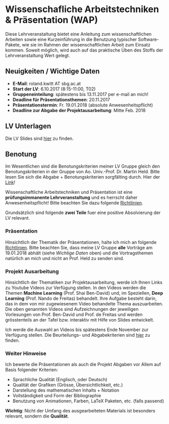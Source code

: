 # Wissenschafliche Arbeitstechniken & Präsentation (WAP)

Diese Lehrveranstaltung bietet eine Anleitung zum wissenschaftlichen Arbeiten
sowie eine Kurzeinführung in die Benutzung typischer Software-Pakete, wie sie
im Rahmen der wissenschaftlichen Arbeit zum Einsatz kommen. Soweit
möglich, wird auch auf das praktische Üben des Stoffs der Lehrveranstaltung
Wert gelegt.

## Neuigkeiten / Wichtige Daten

- **E-Mail**: roland.kwitt AT sbg.ac.at
- **Start der LV**: 6.10.2017 (8:15-11:00, T02)
- **Gruppeneinteilung**: spätestens bis 13.11.2017 per e-mail an mich!
- **Deadline für Präsentationsthemen**: 20.11.2017
- **Präsentationstermin**: Fr. 19.01.2018 (absolute Anwesenheitspflicht)
- **Deadline zur Abgabe der Projektausarbeitung**: Mitte Feb. 2018

## LV Unterlagen

Die LV Slides sind [hier](https://www.cosy.sbg.ac.at/~held/teaching/wiss_arbeiten/wiss_arbeiten.html) zu finden.

## Benotung

Im Wesentlichen sind die Benotungskriterien meiner LV Gruppe gleich den
Benotungskriterien in der Gruppe von Ao. Univ.-Prof. Dr. Martin Held.
Bitte lesen Sie sich die Abgabe + Benotungskriterien sorgfälting durch.
Hier der [Link](https://www.cosy.sbg.ac.at/~held/teaching/wiss_arbeiten/wiss_arbeiten.html)!

Wissenschaftliche Arbeitstechniken und Präsentation ist eine
**prüfungsimmanente Lehrveranstaltung** und es herrscht daher Anwesenheitspflicht!
Bitte beachten Sie dazu
folgende [Richtlinien](https://www.cosy.sbg.ac.at/~held/teaching/wiss_arbeiten/beurteilung.html).

Grundsätzlich sind folgende **zwei Teile** fuer eine positive Absolvierung der LV
relevant.

### Präsentation

Hinsichtlich der Thematik der Präsentationen, halte ich mich an folgende
[Richtlinien](https://www.cosy.sbg.ac.at/~held/teaching/wiss_arbeiten/vortraege.html).
Bitte beachten Sie, dass meine LV Gruppe **alle** Vorträge am 19.01.2018
abhält (siehe *Wichtige Daten* oben) und die Vortragsthemen natürlich an mich
und nicht an Prof. Held zu senden sind.

### Projekt Ausarbeitung

Hinsichtlich der Thematiken zur Projektausarbeitung, werde ich Ihnen Links
zu Youtube Videos zur Verfügung stellen. In den Videos werden die Themen
**Machine Learning** (Prof. Shai Ben-David) und, im Speziellen, **Deep Learning**  (Prof. Nando de Freitas) behandelt. Ihre Aufgabe besteht darin, das in dem
von mir zugewiesenem Video behandelte Thema auszuarbeiten. Die oben genannten
Videos sind Aufzeichnungen der jeweiligen Vorlesungen von Prof. Ben-David und
Prof. de Freitas und werden grösstenteils an der Tafel bzw. interaktiv mit
Hilfe von Slides entwickelt.

Ich werde die Auswahl an Videos bis spätestens Ende November zur Verfügung
stellen. Die Beurteilungs- und Abgabekriterien sind [hier](https://www.cosy.sbg.ac.at/~held/teaching/wiss_arbeiten/abgabe.html) zu finden.

### Weiter Hinweise

Ich bewerte die Präsentationen als auch die Projekt Abgaben vor Allem auf
Basis folgender Kriterien:

- Sprachliche Qualität (Englisch, oder Deutsch)
- Qualität der Grafiken (Grösse, Übersichtlichkeit, etc.)
- Darstellung des mathematischen Inhalts + Notation
- Vollständigkeit und Form der Bibliographie
- Benutzung von Animationen, Farben, LaTeX Paketen, etc. (falls passend)

**Wichtig**: Nicht der Umfang des ausgearbeiteten Materials ist besonders
relevant, sondern die **Qualität**.
